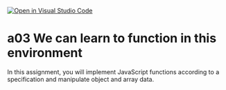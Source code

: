 [![Open in Visual Studio Code](https://classroom.github.com/assets/open-in-vscode-f059dc9a6f8d3a56e377f745f24479a46679e63a5d9fe6f495e02850cd0d8118.svg)](https://classroom.github.com/online_ide?assignment_repo_id=5814508&assignment_repo_type=AssignmentRepo)
# a03 We can learn to function in this environment
In this assignment, you will implement JavaScript functions according to a specification and manipulate object and array data.
